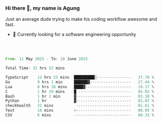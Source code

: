 ### Hi there 👋, my name is Agung
Just an average dude trying to make his coding workflow awesome and fast.

<!--
**agungfir98/agungfir98** is a ✨ _special_ ✨ repository because its `README.md` (this file) appears on your GitHub profile.
-->

- 🔭 Currently looking for a software engineering opportunity
<br/>
<br/>
<!--START_SECTION:waka-->

```rust
From: 11 May 2025 - To: 10 June 2025

Total Time: 32 hrs 52 mins

TypeScript    12 hrs 25 mins  █████████░---------------   37.78 %
Go            9 hrs 1 min     ██████▓------------------   27.44 %
Lua           6 hrs 18 mins   ████▓--------------------   19.17 %
C             1 hr 39 mins    █ -----------------------   05.02 %
Bash          1 hr 1 min      ▓------------------------   03.10 %
Python        1 hr            ▓------------------------   03.07 %
checkhealth   31 mins          ------------------------   01.61 %
Text          18 mins         >------------------------   00.95 %
CSV           6 mins          -------------------------   00.33 %
```

<!--END_SECTION:waka-->
